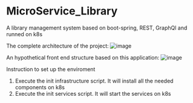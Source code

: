 # MicroService_Library
A library management system based on boot-spring, REST, GraphQl and runned on k8s

The complete architecture of the project:
![image](https://user-images.githubusercontent.com/78237734/146746287-fcaf26cd-1752-44d3-bf77-2bb9845aaafe.png)

An hypothetical front end structure based on this application:
![image](https://user-images.githubusercontent.com/78237734/146746862-617ab8c1-f43a-4477-ac42-23007385db86.png)


Instruction to set up the enviroment 

1) Execute the init infrastructure script. It will install all the needed components on k8s
2) Execute the init services script. It will start the services on k8s



